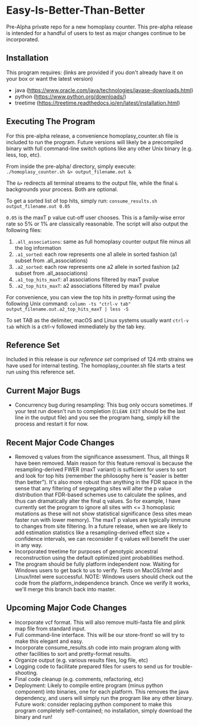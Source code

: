 # Easy-Is-Better-Than-Better
Pre-Alpha private repo for a new homoplasy counter.  This pre-alpha release is intended for a handful of users to test as major changes continue to be incorporated.



## Installation
This program requires: (links are provided if you don't already have it on your box or want the latest version)

- java (https://www.oracle.com/java/technologies/javase-downloads.html)
- python (https://www.python.org/downloads/)
- treetime (https://treetime.readthedocs.io/en/latest/installation.html)



## Executing The Program
For this pre-alpha release, a convenience homoplasy_counter.sh file is included to run the program.  Future versions will likely be a precompiled binary with full command-line switch options like any other Unix binary (e.g. less, top, etc).

From inside the pre-alpha/ directory, simply execute: `./homoplasy_counter.sh &> output_filename.out &`

The `&>` redirects all terminal streams to the output file, while the final `&` backgrounds your process.  Both are optional.

To get a sorted list of top hits, simply run: `consume_results.sh output_filename.out 0.05`

`0.05` is the maxT p value cut-off user chooses.  This is a family-wise error rate so 5% or 1% are classically reasonable.  The script will also output the following files:

1)  `.all_associations`:  same as full homoplasy counter output file minus all the log information
2)  `.a1_sorted`:  each row represents one a1 allele in sorted fashion (a1 subset from .all_associations)
3)  `.a2_sorted`:  each row represents one a2 allele in sorted fashion (a2 subset from .all_associations)
4)  `.a1_top_hits_maxT`:  a1 associations filtered by maxT pvalue
5)  `.a2_top_hits_maxT`:  a2 associations filtered by maxT pvalue

For convenience, you can view the top hits in pretty-format using the following Unix command:
`column -ts "ctrl-v tab" output_filename.out.a2_top_hits_maxT | less -S`

To set TAB as the delimiter, macOS and Linux systems usually want `ctrl-v tab` which is a ctrl-v followed immediately by the tab key.


## Reference Set
Included in this release is our *reference set* comprised of 124 mtb strains we have used for internal testing.  The homoplasy_counter.sh file starts a test run using this reference set.



## Current Major Bugs
- Concurrency bug during resampling:  This bug only occurs sometimes.  If your test run doesn't run to completion (`CLEAN EXIT` should be the last line in the output file) and you see the program hang, simply kill the process and restart it for now.



## Recent Major Code Changes
- Removed q values from the significance assessment.  Thus, all things R have been removed.  Main reason for this feature removal is because the resampling-derived FWER (maxT variant) is sufficient for users to sort and look for top hits (remember the philosophy here is "easier is better than better").  It's also more robust than anything in the FDR space in the sense that any filtering of segregating sites will alter the p value distribution that FDR-based schemes use to calculate the splines, and thus can dramatically alter the final q values.  So for example, I have currently set the program to ignore all sites with <= 3 homoplasic mutations as these will not show statistical significance (less sites mean faster run with lower memory).  The maxT p values are typically immune to changes from site filtering.  In a future release, when we are likely to add estimation statistics like a resampling-derived effect size + confidence intervals, we can reconsider if q values will benefit the user in any way.
- Incorporated treetime for purposes of genotypic ancestral reconstruction using the default optimized joint probabilities method.
- The program should be fully platform independent now.  Waiting for Windows users to get back to us to verify.  Tests on MacOS/Intel and Linux/Intel were successful.  NOTE:  Windows users should check out the code from the platform_independence branch.  Once we verify it works, we'll merge this branch back into master.



## Upcoming Major Code Changes
- Incorporate vcf format.  This will also remove multi-fasta file and plink map file from standard input.
- Full command-line interface.  This will be our store-front! so will try to make this elegant and easy.
- Incorporate consume_results.sh code into main program along with other facilities to sort and pretty-format results.
- Organize output (e.g. various results files, log file, etc)
- Logging code to facilitate prepared files for users to send us for trouble-shooting.
- Final code cleanup (e.g. comments, refactoring, etc)
- Deployment:  Likely to compile entire program (minus python component) into binaries, one for each platform.  This removes the java dependency, and users will simply run the program like any other binary.  Future work:  consider replacing python component to make this program completely self-contained; no installation, simply download the binary and run!


